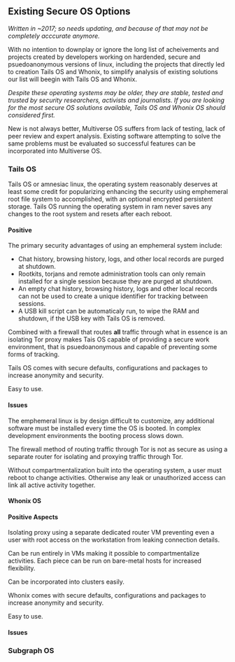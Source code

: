 ## Existing Secure OS Options
*Written in ~2017; so needs updating, and because of that may not be completely
acccurate anymore.* 

With no intention to downplay or ignore the long list of acheivements and projects created by developers working on hardended, secure and psuedoanonymous versions of linux, including the projects that directly led to creation Tails OS and Whonix, to simplify analysis of existing solutions our list will beegin with Tails OS and Whonix.

*Despite these operating systems may be older, they are stable, tested and trusted by security researchers, activists and journalists. If you are looking for the most secure OS solutions available, Tails OS and Whonix OS should considered first.*

New is not always better, Multiverse OS suffers from lack of testing, lack of peer review and expert analysis. Existing software attempting to solve the same problems must be evaluated so successful features can be incorporated into Multiverse OS.

### Tails OS

Tails OS or amnesiac linux, the operating system reasonably deserves at least some credit for popularizing enhancing the security using emphemeral root file system to accomplished, with an optional encrypted persistent storage. Tails OS running the operating system in ram never saves any changes to the root system and resets after each reboot.

#### Positive


The primary security advantages of using an emphemeral system include:
*  Chat history, browsing history, logs, and other local records are purged at shutdown.
*  Rootkits, torjans and remote administration tools can only remain installed for a single session because they are purged at shutdown.
*  An empty chat history, browsing history, logs and other local records can not be used to create a unique identifier for tracking between sessions.
*  A USB kill script can be automaticaly run, to wipe the RAM and shutdown, if the USB key with Tails OS is removed.

Combined with a firewall that routes **all** traffic through what in essence is an isolating Tor proxy makes Tais OS capable of providing a secure work environment, that is psuedoanonymous and capable of preventing some forms of tracking.

Tails OS comes with secure defaults, configurations and packages to increase anonymity and security.

Easy to use.

#### Issues

The emphemeral linux is by design difficult to customize, any additional software must be installed every time the OS is booted. In complex development environments the booting process slows down.

The firewall method of routing traffic through Tor is not as secure as using a separate router for isolating and proxying traffic through Tor.

Without compartmentalization built into the operating system, a user must reboot to change activities. Otherwise any leak or unauthorized access can link all active activity together.

#### Whonix OS

#### Positive Aspects

Isolating proxy using a separate dedicated router VM preventing even a user with root access on the workstation from leaking connection details. 

Can be run entirely in VMs making it possible to compartmentalize activities. Each piece can be run on bare-metal hosts for increased flexibility.

Can be incorporated into clusters easily.

Whonix comes with secure defaults, configurations and packages to increase anonymity and security.

Easy to use.

#### Issues

### Subgraph OS

